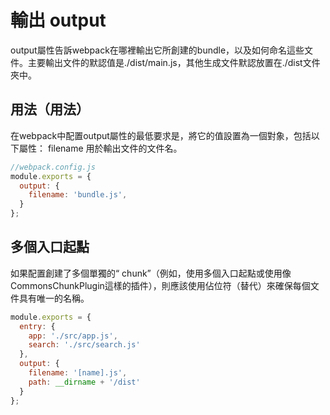 # 輸出 output

output屬性告訴webpack在哪裡輸出它所創建的bundle，以及如何命名這些文件。主要輸出文件的默認值是./dist/main.js，其他生成文件默認放置在./dist文件夾中。

## 用法（用法）

在webpack中配置output屬性的最低要求是，將它的值設置為一個對象，包括以下屬性： filename 用於輸出文件的文件名。

```javascript
//webpack.config.js
module.exports = {
  output: {
    filename: 'bundle.js',
  }
};
```

## 多個入口起點

如果配置創建了多個單獨的“ chunk”（例如，使用多個入口起點或使用像CommonsChunkPlugin這樣的插件），則應該使用佔位符（替代）來確保每個文件具有唯一的名稱。

```javascript
module.exports = {
  entry: {
    app: './src/app.js',
    search: './src/search.js'
  },
  output: {
    filename: '[name].js',
    path: __dirname + '/dist'
  }
};
```


